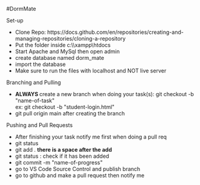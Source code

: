 #DormMate

<p> Set-up </p>

<ul>
  <li> Clone Repo: https://docs.github.com/en/repositories/creating-and-managing-repositories/cloning-a-repository</li>
  <li> Put the folder inside c:\\xampp\htdocs</li>
  <li> Start Apache and MySql then open admin</li>
  <li> create database named dorm_mate </li>
  <li> import the database </li>
  <li> Make sure to run the files with localhost and NOT live server </li>
</ul>

<p> Branching and Pulling </p>
<ul>
  <li> <strong> ALWAYS </strong> create a new branch when doing your task(s): git checkout -b "name-of-task" </li>
    ex: git checkout -b "student-login.html"
  <li> git pull origin main after creating the branch </li>
</ul>

<p> Pushing and Pull Requests </p>
<ul>
  <li> After finishing your task notify me first when doing a pull req </li>
  <li> git status </li>
  <li> git add .  <strong>there is a space after the add </strong></li>
  <li> git status : check if it has been added </li>
  <li> git commit -m "name-of-progress" </li>
  <li> go to VS Code Source Control and publish branch </li>
  <li> go to github and make a pull request then notify me </li>
</ul>
